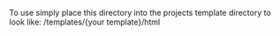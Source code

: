 To use simply place this directory into the projects template directory to look like: /templates/{your template}/html
